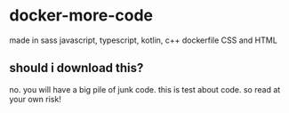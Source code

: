 # docker-more-code
made in sass javascript, typescript, kotlin, c++ dockerfile CSS and HTML
## should i download this? 
no. you will have a big pile of junk code. this is test about code. so read at your own risk!
